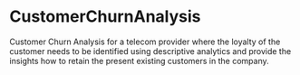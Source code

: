 # CustomerChurnAnalysis
Customer Churn Analysis for a telecom provider where the loyalty of the customer needs to be identified using descriptive analytics and provide the insights how to retain the present existing customers in the company.
